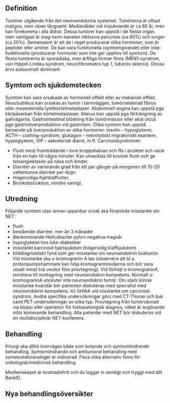 ## Definition

Tumörer utgående från det neuroendokrina systemet. Tumörerna är oftast maligna, men växer långsamt. Medianålder vid insjuknande är ca 60 år, men kan förekomma i alla åldrar. Dessa tumörer kan uppstå i de flesta organ, men vanligast är mag-tarm-kanalen inklusive pancreas (ca 60%) och lungor (ca 20%). Gemensamt är att de i regel producerar olika hormoner, som är peptider eller aminer. De kan vara funktionella (symtomgivande) eller icke-funktionella (producerar hormoner som inte ger upphov till symtom).
De flesta tumörerna är sporadiska, men ärftliga former finns (MEN1-syndrom, von Hippel-Lindau-syndrom, neurofibromatos typ 1, tuberös skleros). Dessa ärvs autosomalt dominant.

## Symtom och sjukdomstecken

Symtom kan vara orsakade av hormonell effekt eller av mekanisk effekt.
Ileus/subileus kan orsakas av tumör i tarmväggen, tumörrelaterad fibros eller mesenteriella lymfkörtelmetastaser. Abdominell angina kan uppstå pga kärlpåverkan från körtelmetastaser. Ikterus kan uppstå pga förträngning av gallvägarna. Gastrointestinal blödning från tumörmassor eller akut ulcus pga gastrinöverproduktion vid gastrinom.
Olika symtom kan uppstå beroende på överproduktion av olika hormoner: insulin – hypoglykemi, ACTH – cushing-syndrom, glukagon – nekrolytiskt migratoriskt exantem, hyperglykemi, VIP – sekretorisk diarré, m fl.
Carcinoidsyndromet:
- Flush mest framträdande i övre kroppshalvan och ffa i ansiktet och varar från en halv till några minuter. Kan utvecklas till kronisk flush och ge teleangiektasier på näsa och kinder.
- Diarréer av varierande grad från ett par gånger på morgonen till 15–20 vattentunna diarréer per dygn.
- Högersidiga hjärtklaffvitier.
- Bronkobstruktion, mindre vanligt.

## Utredning

Följande symtom utan annan uppenbar orsak ska föranleda misstanke om NET:
- flush
- bestående diarréer, mer än 3 månader
- återkommande Helicobacter pylori-negativa magsår
- hypoglykemi hos icke-diabetiker
- misstänkt karcinoid hjärtsjukdom (högersidig klaffsjukdom)
- bilddiagnostiskt fynd som ger misstanke om neuroendokrin buktumör.
Vid misstanke ska s-kromogranin A tas (observera att bl.a. protonpumpshämmare kan höja kromograninnivåerna och bör vara utsatt minst två veckor före provtagning).
Vid förhöjt s-kromograninA, remittera till mottagning med neuroendokrin kompetens.
Normalt s-kromograninA utesluter inte neuroendokrin tumör. Om stark klinisk misstanke kvarstår bör patienten diskuteras med specialist med neuroendokrin kompetens.
tU-5HIAA vid misstanke om carcinoid-syndrom.
Andra specifika undersökningar görs med CT-Thorax och buk samt PET-undersökningar av olika typ.
Provtagning från tumörvävnad via biopsi eller operation för histopatologisk diagnos, vilket är avgörande inför kommande behandling.
Alla patienter med NET bör diskuteras vid en multidisciplinär NET-konferens.

## Behandling

Kirurgi ska alltid övervägas både som botande och symtomlindrande behandling.
Symtomlindrande och antitumoral behandling med somatostatinanaloger är indicerad.
Flera olika alternativ finns för onkologisk/medicinsk behandling.


Medlemskapet är kostnadsfritt och du loggar in smidigt och tryggt med ditt BankID.

## Nya behandlingsöversikter

